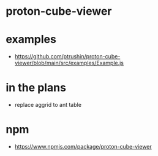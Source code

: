 # proton-cube-viewer

# examples

* https://github.com/ptrushin/proton-cube-viewer/blob/main/src/examples/Example.js

# in the plans

* replace aggrid to ant table

# npm

* https://www.npmjs.com/package/proton-cube-viewer